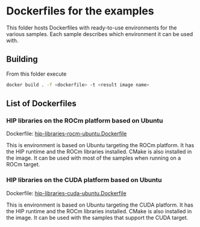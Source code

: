 # Dockerfiles for the examples

This folder hosts Dockerfiles with ready-to-use environments for the various samples.
Each sample describes which environment it can be used with.

## Building

From this folder execute

``` bash
docker build . -f <dockerfile> -t <result image name>
```

## List of Dockerfiles

### HIP libraries on the ROCm platform based on Ubuntu

Dockerfile: [hip-libraries-rocm-ubuntu.Dockerfile](hip-libraries-rocm-ubuntu.Dockerfile)

This is environment is based on Ubuntu targeting the ROCm platform. It has the
HIP runtime and the ROCm libraries installed. CMake is also installed in the image.
It can be used with most of the samples when running on a ROCm target.

### HIP libraries on the CUDA platform based on Ubuntu

Dockerfile: [hip-libraries-cuda-ubuntu.Dockerfile](hip-libraries-cuda-ubuntu.Dockerfile)

This is environment is based on Ubuntu targeting the CUDA platform. It has the
HIP runtime and the ROCm libraries installed. CMake is also installed in the image.
It can be used with the samples that support the CUDA target.
